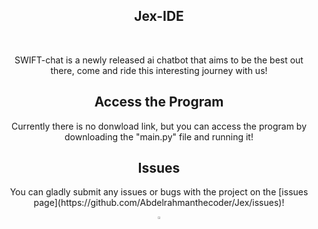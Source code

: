 <h2 align="center">Jex-IDE</h2>

<br/>
<p align="center">SWIFT-chat is a newly released ai chatbot that aims to be the best out there, come and ride this interesting journey with us!
</p>

<h2 align="center">Access the Program</h2>

<p align="center">Currently there is no donwload link, but you can access the program by downloading the "main.py" file and running it!</p>

<h2 align="center">Issues</h2>

<p align="center">You can gladly submit any issues or bugs with the project on the [issues page](https://github.com/Abdelrahmanthecoder/Jex/issues)!</p>

<div align="center">
  <a href="https://github.com/Abdelrahmanthecoder" style="text-decoration:none;">
    <img src="https://github.com/ultralytics/assets/raw/main/social/logo-social-github.png" width="3%" alt="" /></a>
</div>
